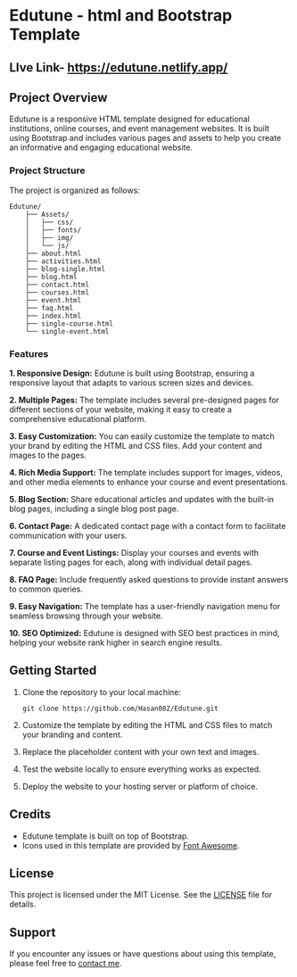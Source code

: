 # Edutune - html and Bootstrap Template

## LIve Link- https://edutune.netlify.app/

## Project Overview

Edutune is a responsive HTML template designed for educational institutions, online courses, and event management websites. It is built using Bootstrap and includes various pages and assets to help you create an informative and engaging educational website.

### Project Structure

The project is organized as follows:

```
Edutune/
    ├── Assets/
    │   ├── css/
    │   ├── fonts/
    │   ├── img/
    │   └── js/
    ├── about.html
    ├── activities.html
    ├── blog-single.html
    ├── blog.html
    ├── contact.html
    ├── courses.html
    ├── event.html
    ├── faq.html
    ├── index.html
    ├── single-course.html
    └── single-event.html
```

### Features

**1. Responsive Design:** Edutune is built using Bootstrap, ensuring a responsive layout that adapts to various screen sizes and devices.

**2. Multiple Pages:** The template includes several pre-designed pages for different sections of your website, making it easy to create a comprehensive educational platform.

**3. Easy Customization:** You can easily customize the template to match your brand by editing the HTML and CSS files. Add your content and images to the pages.

**4. Rich Media Support:** The template includes support for images, videos, and other media elements to enhance your course and event presentations.

**5. Blog Section:** Share educational articles and updates with the built-in blog pages, including a single blog post page.

**6. Contact Page:** A dedicated contact page with a contact form to facilitate communication with your users.

**7. Course and Event Listings:** Display your courses and events with separate listing pages for each, along with individual detail pages.

**8. FAQ Page:** Include frequently asked questions to provide instant answers to common queries.

**9. Easy Navigation:** The template has a user-friendly navigation menu for seamless browsing through your website.

**10. SEO Optimized:** Edutune is designed with SEO best practices in mind, helping your website rank higher in search engine results.

## Getting Started

1. Clone the repository to your local machine:

   ```
   git clone https://github.com/Hasan082/Edutune.git
   ```

2. Customize the template by editing the HTML and CSS files to match your branding and content.

3. Replace the placeholder content with your own text and images.

4. Test the website locally to ensure everything works as expected.

5. Deploy the website to your hosting server or platform of choice.

## Credits

- Edutune template is built on top of Bootstrap.
- Icons used in this template are provided by [Font Awesome](https://fontawesome.com/).

## License

This project is licensed under the MIT License. See the [LICENSE](https://opensource.org/license/mit/) file for details.

## Support

If you encounter any issues or have questions about using this template, please feel free to [contact me](mailto:dr.has82@gmail.com).
